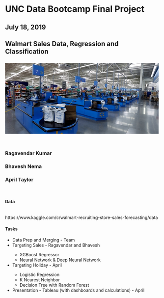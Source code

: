 # UNC Data Bootcamp Final Project
## July 18, 2019
<h2> Walmart Sales Data, Regression and Classification
<br></br>
<img src="https://github.com/arentaylor/DBC_FinalProject/blob/master/assets/images/walmartsm.jpg" />
<br></br>
<h3>Ragavendar Kumar</h3>
<h3>Bhavesh Nema</h3>
<h3>April Taylor</h3>
  <br>
<h4>Data</h4>
<br>
https://www.kaggle.com/c/walmart-recruiting-store-sales-forecasting/data
<br>
<h4>Tasks</h4>
<ul>
<li>Data Prep and Merging - Team</li>
<li>Targeting Sales - Ragavendar and Bhavesh</li>
<ul>
<li>XGBoost  Regressor </li>
<li>Neural Network & Deep Neural Network</li>
</ul>
<li>Targeting Holiday - April </li>
<ul>
<li>Logistic Regression</li>
<li>K Nearest Neighbor</li>
<li>Decision Tree with Random Forest</li>
</ul>
</li>
<li>Presentation - Tableau (with dashboards and calculations) - April</li>
</ul>
        
  
